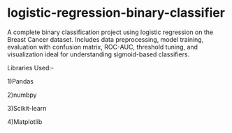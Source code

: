 # logistic-regression-binary-classifier
A complete binary classification project using logistic regression on the Breast Cancer dataset. Includes data preprocessing, model training, evaluation with confusion matrix, ROC-AUC, threshold tuning, and visualization ideal for understanding sigmoid-based classifiers.

Libraries Used:-

1)Pandas

2)numbpy

3)Scikit-learn

4)Matplotlib
